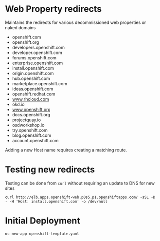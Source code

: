 # Web Property redirects

Maintains the redirects for various decommissioned web properties or naked domains

  - openshift.com
  - openshift.org
  - developers.openshift.com
  - developer.openshift.com
  - forums.openshift.com
  - enterprise.openshift.com
  - install.openshift.com
  - origin.openshift.com
  - hub.openshift.com
  - marketplace.openshift.com
  - ideas.openshift.com
  - openshift.redhat.com
  - www.rhcloud.com
  - okd.io
  - www.openshift.org
  - docs.openshift.org
  - projectquay.io
  - osdworkshop.io
  - try.openshift.com
  - blog.openshift.com
  - account.openshift.com

Adding a new Host name requires creating a matching route.

# Testing new redirects

Testing can be done from `curl` without requiring an update to DNS for new sites

    curl http://elb.apps.openshift-web.p0s5.p1.openshiftapps.com/ -sSL -D - -H 'Host: install.openshift.com' -o /dev/null


# Initial Deployment

```bash
oc new-app openshift-template.yaml
```
